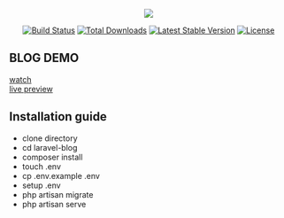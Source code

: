 <p align="center"><img src="https://laravel.com/assets/img/components/logo-laravel.svg"></p>

<p align="center">
<a href="https://travis-ci.org/laravel/framework"><img src="https://travis-ci.org/laravel/framework.svg" alt="Build Status"></a>
<a href="https://packagist.org/packages/laravel/framework"><img src="https://poser.pugx.org/laravel/framework/d/total.svg" alt="Total Downloads"></a>
<a href="https://packagist.org/packages/laravel/framework"><img src="https://poser.pugx.org/laravel/framework/v/stable.svg" alt="Latest Stable Version"></a>
<a href="https://packagist.org/packages/laravel/framework"><img src="https://poser.pugx.org/laravel/framework/license.svg" alt="License"></a>
</p>  


## BLOG DEMO   

[watch](https://www.youtube.com/watch?v=256goqEqxt0)  
[live preview](http://cryptic-gorge-74388.herokuapp.com/)  

## Installation guide  

* clone directory
* cd laravel-blog
* composer install
* touch .env
* cp .env.example .env 
* setup .env
* php artisan migrate
* php artisan serve

